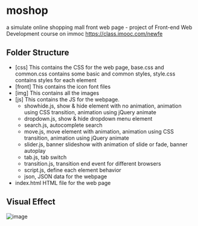 # moshop
a simulate online shopping mall front web page - project of Front-end Web Development course on immoc https://class.imooc.com/newfe

## Folder Structure
* [css] This contains the CSS for the web page, base.css and common.css contains some basic and common styles, style.css contains styles for each element
* [front] This contains the icon font files
* [img] This contains all the images
* [js] This contains the JS for the webpage.
     -  showhide.js, show & hide element with no animation, animation using CSS transition, animation using jQuery animate
     -  dropdown.js, show & hide dropdown menu element 
     -  search.js, autocomplete search
     -  move.js, move element with animation, animation using CSS transition, animation using jQuery animate
     -  slider.js, banner slideshow with animation of slide or fade, banner autoplay
     -  tab.js, tab switch
     -  transition.js, transition end event for different browsers
     -  script.js, define each element behavior 
     -  json, JSON data for the webpage
* index.html HTML file for the web page

## Visual Effect
![image](https://user-images.githubusercontent.com/20355911/115464437-c1018200-a235-11eb-9e26-f39926f07812.png)



